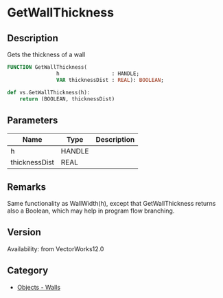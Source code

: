 # GetWallThickness

## Description
Gets the thickness of a wall

```pascal
FUNCTION GetWallThickness(
				h                 : HANDLE;
				VAR thicknessDist : REAL): BOOLEAN;
```

```python
def vs.GetWallThickness(h):
    return (BOOLEAN, thicknessDist)
```

## Parameters
|Name|Type|Description|
|---|---|---|
|h|HANDLE|   |
|thicknessDist|REAL|   |

## Remarks
Same functionality as WallWidth(h), except that GetWallThickness returns also a Boolean, which may help in program flow branching.

## Version
Availability: from VectorWorks12.0

## Category
* [Objects - Walls](../Categories/Objects%20-%20Walls.md)
